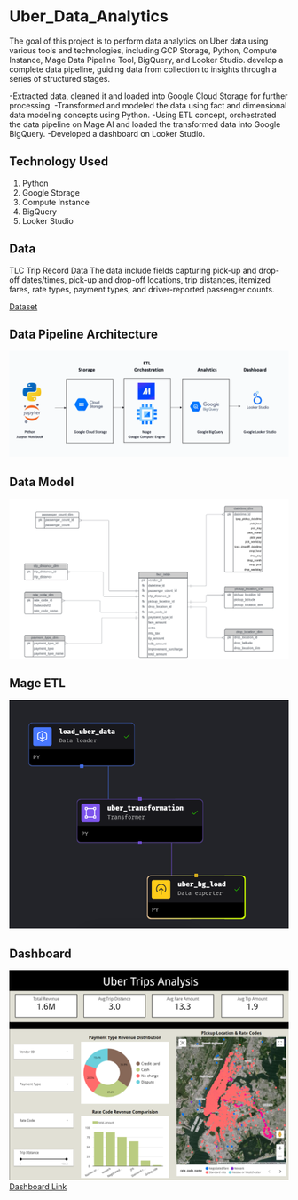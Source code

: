 # Uber_Data_Analytics
The goal of this project is to perform data analytics on Uber data using various tools and technologies, including GCP Storage, Python, Compute Instance, Mage Data Pipeline Tool, BigQuery, and Looker Studio.
develop a complete data pipeline, guiding data from collection to insights through a series of structured stages.

-Extracted data, cleaned it and loaded into Google Cloud Storage for further processing.
-Transformed and modeled the data using fact and dimensional data modeling concepts using Python.
-Using ETL concept, orchestrated the data pipeline on Mage AI and loaded the transformed data into Google BigQuery.
-Developed a dashboard on Looker Studio.
## Technology Used
1. Python
2. Google Storage
3. Compute Instance
4. BigQuery
5. Looker Studio
## Data
TLC Trip Record Data
The data include fields capturing pick-up and drop-off dates/times, pick-up and drop-off locations, trip distances, itemized fares, rate types, payment types, and driver-reported passenger counts. 

[Dataset](https://github.com/mansoorali1/Uber_Data_Analytics/blob/main/Data/uber_data.csv)
## Data Pipeline Architecture
![Architecture](https://github.com/mansoorali1/Uber_Data_Analytics/blob/main/images/ETL%20pipeline.png)
## Data Model
![DataModel](https://github.com/mansoorali1/Uber_Data_Analytics/blob/main/images/datamodel.png)
## Mage ETL
![Mage_ETL](https://github.com/mansoorali1/Uber_Data_Analytics/blob/main/images/mage%20etl.png)
## Dashboard
![Dashboard](https://github.com/mansoorali1/Uber_Data_Analytics/blob/main/images/dashboard.png)
[Dashboard Link](https://lookerstudio.google.com/reporting/94746c56-87ad-499e-b269-a43f8b79c12a)
